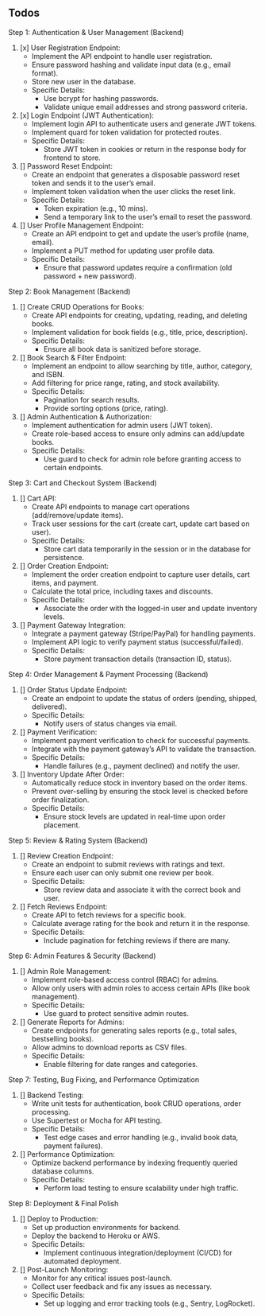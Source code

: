 ## Todos

Step 1: Authentication & User Management (Backend)

1. [x] User Registration Endpoint:
   - Implement the API endpoint to handle user registration.
   - Ensure password hashing and validate input data (e.g., email format).
   - Store new user in the database.
   - Specific Details:
     - Use bcrypt for hashing passwords.
     - Validate unique email addresses and strong password criteria.
2. [x] Login Endpoint (JWT Authentication):
   - Implement login API to authenticate users and generate JWT tokens.
   - Implement quard for token validation for protected routes.
   - Specific Details:
     - Store JWT token in cookies or return in the response body for frontend to store.
3. [] Password Reset Endpoint:
   - Create an endpoint that generates a disposable password reset token and sends it to the user’s email.
   - Implement token validation when the user clicks the reset link.
   - Specific Details:
     - Token expiration (e.g., 10 mins).
     - Send a temporary link to the user’s email to reset the password.
4. [] User Profile Management Endpoint:
   - Create an API endpoint to get and update the user’s profile (name, email).
   - Implement a PUT method for updating user profile data.
   - Specific Details:
     - Ensure that password updates require a confirmation (old password + new password).

Step 2: Book Management (Backend)

1. [] Create CRUD Operations for Books:
   - Create API endpoints for creating, updating, reading, and deleting books.
   - Implement validation for book fields (e.g., title, price, description).
   - Specific Details:
     - Ensure all book data is sanitized before storage.
2. [] Book Search & Filter Endpoint:
   - Implement an endpoint to allow searching by title, author, category, and ISBN.
   - Add filtering for price range, rating, and stock availability.
   - Specific Details:
     - Pagination for search results.
     - Provide sorting options (price, rating).
3. [] Admin Authentication & Authorization:
   - Implement authentication for admin users (JWT token).
   - Create role-based access to ensure only admins can add/update books.
   - Specific Details:
     - Use guard to check for admin role before granting access to certain endpoints.

Step 3: Cart and Checkout System (Backend)

1. [] Cart API:
   - Create API endpoints to manage cart operations (add/remove/update items).
   - Track user sessions for the cart (create cart, update cart based on user).
   - Specific Details:
     - Store cart data temporarily in the session or in the database for persistence.
2. [] Order Creation Endpoint:
   - Implement the order creation endpoint to capture user details, cart items, and payment.
   - Calculate the total price, including taxes and discounts.
   - Specific Details:
     - Associate the order with the logged-in user and update inventory levels.
3. [] Payment Gateway Integration:
   - Integrate a payment gateway (Stripe/PayPal) for handling payments.
   - Implement API logic to verify payment status (successful/failed).
   - Specific Details:
     - Store payment transaction details (transaction ID, status).

Step 4: Order Management & Payment Processing (Backend)

1. [] Order Status Update Endpoint:
   - Create an endpoint to update the status of orders (pending, shipped, delivered).
   - Specific Details:
     - Notify users of status changes via email.
2. [] Payment Verification:
   - Implement payment verification to check for successful payments.
   - Integrate with the payment gateway’s API to validate the transaction.
   - Specific Details:
     - Handle failures (e.g., payment declined) and notify the user.
3. [] Inventory Update After Order:
   - Automatically reduce stock in inventory based on the order items.
   - Prevent over-selling by ensuring the stock level is checked before order finalization.
   - Specific Details:
     - Ensure stock levels are updated in real-time upon order placement.

Step 5: Review & Rating System (Backend)

1. [] Review Creation Endpoint:
   - Create an endpoint to submit reviews with ratings and text.
   - Ensure each user can only submit one review per book.
   - Specific Details:
     - Store review data and associate it with the correct book and user.
2. [] Fetch Reviews Endpoint:
   - Create API to fetch reviews for a specific book.
   - Calculate average rating for the book and return it in the response.
   - Specific Details:
     - Include pagination for fetching reviews if there are many.

Step 6: Admin Features & Security (Backend)

1. [] Admin Role Management:
   - Implement role-based access control (RBAC) for admins.
   - Allow only users with admin roles to access certain APIs (like book management).
   - Specific Details:
     - Use guard to protect sensitive admin routes.
2. [] Generate Reports for Admins:
   - Create endpoints for generating sales reports (e.g., total sales, bestselling books).
   - Allow admins to download reports as CSV files.
   - Specific Details:
     - Enable filtering for date ranges and categories.

Step 7: Testing, Bug Fixing, and Performance Optimization

1. [] Backend Testing:
   - Write unit tests for authentication, book CRUD operations, order processing.
   - Use Supertest or Mocha for API testing.
   - Specific Details:
     - Test edge cases and error handling (e.g., invalid book data, payment failures).
2. [] Performance Optimization:
   - Optimize backend performance by indexing frequently queried database columns.
   - Specific Details:
     - Perform load testing to ensure scalability under high traffic.

Step 8: Deployment & Final Polish

1. [] Deploy to Production:
   - Set up production environments for backend.
   - Deploy the backend to Heroku or AWS.
   - Specific Details:
     - Implement continuous integration/deployment (CI/CD) for automated deployment.
2. [] Post-Launch Monitoring:
   - Monitor for any critical issues post-launch.
   - Collect user feedback and fix any issues as necessary.
   - Specific Details:
     - Set up logging and error tracking tools (e.g., Sentry, LogRocket).
